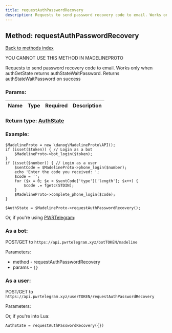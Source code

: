 ```yaml
---
title: requestAuthPasswordRecovery
description: Requests to send password recovery code to email. Works only when authGetState returns authStateWaitPassword. Returns authStateWaitPassword on success
---
```

## Method: requestAuthPasswordRecovery  
[Back to methods index](index.md)


YOU CANNOT USE THIS METHOD IN MADELINEPROTO


Requests to send password recovery code to email. Works only when authGetState returns authStateWaitPassword. Returns authStateWaitPassword on success

### Params:

| Name     |    Type       | Required | Description |
|----------|:-------------:|:--------:|------------:|


### Return type: [AuthState](../types/AuthState.md)

### Example:


```
$MadelineProto = new \danog\MadelineProto\API();
if (isset($token)) { // Login as a bot
    $MadelineProto->bot_login($token);
}
if (isset($number)) { // Login as a user
    $sentCode = $MadelineProto->phone_login($number);
    echo 'Enter the code you received: ';
    $code = '';
    for ($x = 0; $x < $sentCode['type']['length']; $x++) {
        $code .= fgetc(STDIN);
    }
    $MadelineProto->complete_phone_login($code);
}

$AuthState = $MadelineProto->requestAuthPasswordRecovery();
```

Or, if you're using [PWRTelegram](https://pwrtelegram.xyz):

### As a bot:

POST/GET to `https://api.pwrtelegram.xyz/botTOKEN/madeline`

Parameters:

* method - requestAuthPasswordRecovery
* params - `{}`



### As a user:

POST/GET to `https://api.pwrtelegram.xyz/userTOKEN/requestAuthPasswordRecovery`

Parameters:




Or, if you're into Lua:

```
AuthState = requestAuthPasswordRecovery({})
```

